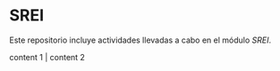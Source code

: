 # SREI
Este repositorio incluye actividades llevadas a cabo en el módulo *SREI*.

content 1 | content 2
